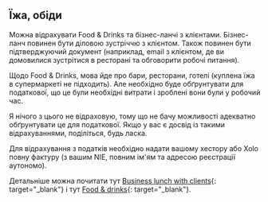 ## Їжа, обіди

Можна відрахувати Food & Drinks та бізнес-ланчі з клієнтами. Бізнес-ланч повинен бути діловою зустріччю з клієнтом.
Також повинен бути підтверджуючий документ (наприклад, email з клієнтом, де ви домовилися зустрітися в ресторані та
обговорити робочі питання).

Щодо Food & Drinks, мова йде про бари, ресторани, готелі (куплена їжа в супермаркеті не підходить). Але необхідно буде
обґрунтувати для податкової, що це були необхідні витрати і зроблені вони були у робочий час.

Я нічого з цього не відраховую, тому що не бачу можливості адекватно обґрунтувати це для податкової. Якщо у вас є досвід
із такими відрахуваннями, поділіться, будь ласка.

Для відрахування з податків необхідно надати вашому хестору або Xolo повну фактуру (з вашим NIE, повним ім'ям та адресою
реєстрації аутономо).

Детальніше можна почитати
тут [Business lunch with clients](https://www.xolo.io/es-en/faq/xolo-spain/category/all-you-can-deduct-as-a-freelancer-in-spain/article/-business-lunch-with-clients){:
target="_blank"} і тут
[Food & drinks](https://www.xolo.io/es-en/faq/xolo-spain/category/all-you-can-deduct-as-a-freelancer-in-spain/article/-food--drinks){:
target="_blank"}.
